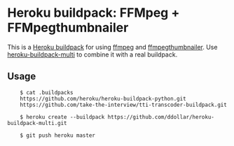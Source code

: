 Heroku buildpack: FFMpeg + FFMpegthumbnailer
=======================

This is a [Heroku buildpack](http://devcenter.heroku.com/articles/buildpacks) for using [ffmpeg](http://www.ffmpeg.org/) and [ffmpegthumbnailer](https://code.google.com/p/ffmpegthumbnailer).
Use [heroku-buildpack-multi](https://github.com/ddollar/heroku-buildpack-multi) to combine it with a real buildpack.

Usage
-----

```
    $ cat .buildpacks
    https://github.com/heroku/heroku-buildpack-python.git
    https://github.com/take-the-interview/tti-transcoder-buildpack.git

    $ heroku create --buildpack https://github.com/ddollar/heroku-buildpack-multi.git

    $ git push heroku master
```
